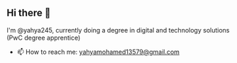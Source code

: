 ## Hi there 👋
I'm @yahya245, currently doing a degree in digital and technology solutions (PwC degree apprentice)
- 📫 How to reach me: yahyamohamed13579@gmail.com






